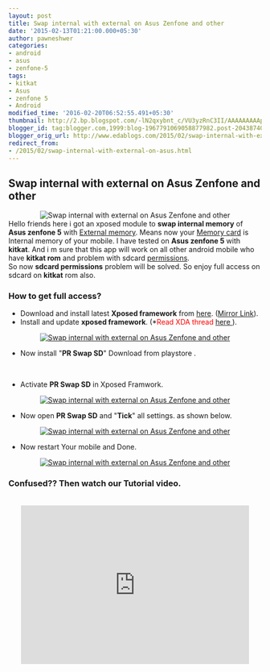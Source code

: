 ```yaml
---
layout: post
title: Swap internal with external on Asus Zenfone and other
date: '2015-02-13T01:21:00.000+05:30'
author: pawneshwer
categories:
- android
- asus
- zenfone-5
tags:
- kitkat
- Asus
- zenfone 5
- Android
modified_time: '2016-02-20T06:52:55.491+05:30'
thumbnail: http://2.bp.blogspot.com/-lN2qxybnt_c/VU3yzRnC3II/AAAAAAAAAp8/0J86unQ_HPw/s72-c/swap.jpg
blogger_id: tag:blogger.com,1999:blog-1967791069058877982.post-2043874005114042723
blogger_orig_url: http://www.edablogs.com/2015/02/swap-internal-with-external-on-asus.html
redirect_from:
- /2015/02/swap-internal-with-external-on-asus.html
---
```


<div dir="ltr" style="text-align: left;" trbidi="on"><h2>Swap internal with external on Asus Zenfone and other</h2><div class="separator" style="clear: both; text-align: center;"><img alt="Swap internal with external on Asus Zenfone and other" border="0" src="http://2.bp.blogspot.com/-lN2qxybnt_c/VU3yzRnC3II/AAAAAAAAAp8/0J86unQ_HPw/s1600/swap.jpg" title="Swap internal with external on Asus Zenfone and other" /></div>Hello friends here i got an xposed module to <b>swap internal memory</b> of <b>Asus zenfone 5</b> with <a class="zem_slink" href="http://en.wikipedia.org/wiki/Computer_data_storage" rel="wikipedia" target="_blank" title="Computer data storage">External memory</a>. Means now your <a class="zem_slink" href="http://en.wikipedia.org/wiki/Memory_card" rel="wikipedia" target="_blank" title="Memory card">Memory card</a> is Internal memory of your mobile. I have tested on <b>Asus zenfone 5</b> with <b>kitkat</b>. And i m sure that this app will work on all other android mobile who have <b>kitkat rom</b> and problem with sdcard <a class="zem_slink" href="http://en.wikipedia.org/wiki/Filesystem_permissions" rel="wikipedia" target="_blank" title="Filesystem permissions">permissions</a>.<br />So now <b>sdcard permissions</b> problem will be solved. So enjoy full access on sdcard on <b>kitkat</b> rom also.<br /><h3><div class="alert alert-question" role="alert">How to get full access?</div></h3><ul><li>Download and install latest <b>Xposed framework</b> from <a href="http://dl-xda.xposed.info/modules/de.robv.android.xposed.installer_v33_36570c.apk" target="_blank" title="Xposed Framework">here</a>. (<a href="http://repo.xposed.info/module/de.robv.android.xposed.installer" target="_blank" title="Xposed Framework">Mirror Link</a>).</li><li>Install and update <b>xposed framework</b>. (*<span style="color: red;">Read XDA thread <a href="http://forum.xda-developers.com/xposed/xposed-installer-versions-changelog-t2714053" target="_blank" title="setup xposed framework">here </a></span>).</li></ul><div class="separator" style="clear: both; text-align: center;"><a href="http://4.bp.blogspot.com/-UepWzAYAv9w/VU3zPGP_KuI/AAAAAAAAAqQ/4szdr-CzoxM/s1600/Screenshot_2015-02-12-17-28-38.jpg" imageanchor="1" target="_blank" style="margin-left: 1em; margin-right: 1em;"><img alt="Swap internal with external on Asus Zenfone and other" border="0" class="lazy" data-src="http://2.bp.blogspot.com/-_A9xmwHUPBo/VU3ziz_uSkI/AAAAAAAAArA/8wPj-LvR_u0/s1600/Screenshot_2015-02-12-17-28-38-169x300.jpg" title="Swap internal with external on Asus Zenfone and other" /></a></div><ul></ul><ul><li>Now install "<b>PR Swap SD</b>" Download from playstore .</li></ul><div style="text-align: center;"><br /><article id="default-usage"><div class="to-lock" style="display:none;"><a href="https://play.google.com/store/apps/details?id=pr.swap.sd" target="_blank" title="PR Swap SD">Download</a><br /></div></article></div><ul><li>Activate <b>PR Swap SD</b> in Xposed Framwork.</li></ul><div class="separator" style="clear: both; text-align: center;"><a href="http://2.bp.blogspot.com/-38aZa06ybbM/VU3zOfbPS7I/AAAAAAAAAqM/u14I8cQGnY8/s1600/Screenshot_2015-02-12-17-28-47.jpg" imageanchor="1" target="_blank" style="margin-left: 1em; margin-right: 1em;"><img alt="Swap internal with external on Asus Zenfone and other" border="0" class="lazy" data-src="http://1.bp.blogspot.com/-mrynTx97NfY/VU3zjGajTSI/AAAAAAAAAq4/G9bxrkLBUfo/s1600/Screenshot_2015-02-12-17-28-47-169x300.jpg" title="Swap internal with external on Asus Zenfone and other" /></a></div><ul></ul><ul><li>Now open <b>PR Swap SD</b> and "<b>Tick</b>" all settings. as shown below.</li></ul><div class="separator" style="clear: both; text-align: center;"><a href="http://4.bp.blogspot.com/-IbEYxORz88Y/VU3zVVbJHoI/AAAAAAAAAqs/sQUfVpVhwlg/s1600/Screenshot_2015-02-12-19-48-34.jpg" imageanchor="1" target="_blank" style="margin-left: 1em; margin-right: 1em;"><img alt="Swap internal with external on Asus Zenfone and other" border="0" class="lazy" data-src="http://2.bp.blogspot.com/-n-8KG-oQrZo/VU3zkQDnMzI/AAAAAAAAArE/iRlAlm16enY/s1600/Screenshot_2015-02-12-19-48-34-169x300.jpg" title="Swap internal with external on Asus Zenfone and other" /></a></div><ul></ul><ul><li>Now restart Your mobile and Done.</li></ul><div class="separator" style="clear: both; text-align: center;"><a href="http://2.bp.blogspot.com/-aYrAqH41usw/VU3zT3VULtI/AAAAAAAAAqk/whc_LuiJAuI/s1600/Screenshot_2015-02-12-17-29-52.jpg" imageanchor="1" target="_blank" style="margin-left: 1em; margin-right: 1em;"><img alt="Swap internal with external on Asus Zenfone and other" border="0" class="lazy" data-src="http://4.bp.blogspot.com/-BiFPdKs3tTk/VU3zj_xM7II/AAAAAAAAArU/cQrY2x6bLNg/s1600/Screenshot_2015-02-12-17-29-52-169x300.jpg" title="Swap internal with external on Asus Zenfone and other" /></a></div><ul></ul><h3><div class="alert alert-question" role="alert">Confused?? Then watch our Tutorial video.</div></h3><center><br /><iframe allowfullscreen="allowfullscreen" frameborder="0" height="315" src="https://www.youtube.com/embed/rjQHPWPE8A0" width="90%"></iframe></center><br /></div>